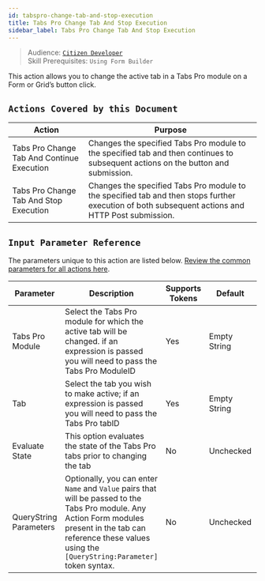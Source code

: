 ```yaml
---
id: tabspro-change-tab-and-stop-execution
title: Tabs Pro Change Tab And Stop Execution
sidebar_label: Tabs Pro Change Tab And Stop Execution
---
```


> Audience: [`Citizen Developer`](/docs/audience#citizen-developers)<br/>
> Skill Prerequisites: `Using Form Builder`

This action allows you to change the active tab in a Tabs Pro module on a Form or Grid’s button click.

## `Actions Covered by this Document`

| Action | Purpose |
| -- | -- |
| Tabs Pro Change Tab And Continue Execution | Changes the specified Tabs Pro module to the specified tab and then continues to subsequent actions on the button and submission. |
| Tabs Pro Change Tab And Stop Execution | Changes the specified Tabs Pro module to the specified tab and then stops further execution of both subsequent actions and HTTP Post submission. |

## `Input Parameter Reference`

The parameters unique to this action are listed below. [Review the common parameters for all actions here](/docs/actions/common-parameters).

| Parameter | Description | Supports Tokens | Default | Required |
| -- | -- | -- | -- | -- |
| Tabs Pro Module | Select the Tabs Pro module for which the active tab will be changed. if an expression is passed you will need to pass the Tabs Pro ModuleID | Yes | Empty String | No |
| Tab | Select the tab you wish to make active; if an expression is passed you will need to pass the Tabs Pro tabID | Yes | Empty String | No |
| Evaluate State | This option evaluates the state of the Tabs Pro tabs prior to changing the tab | No | Unchecked | No |
| QueryString Parameters | Optionally, you can enter `Name` and `Value` pairs that will be passed to the Tabs Pro module. Any Action Form modules present in the tab can reference these values using the `[QueryString:Parameter]` token syntax. | No | Unchecked | No |
